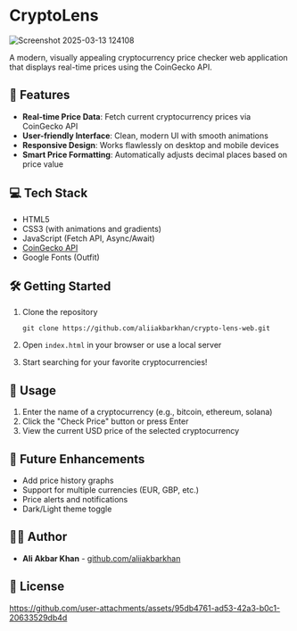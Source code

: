 # CryptoLens


![Screenshot 2025-03-13 124108](https://github.com/user-attachments/assets/d72bb8b9-cd47-4775-a748-3462367113ef)

A modern, visually appealing cryptocurrency price checker web application that displays real-time prices using the CoinGecko API.

## 🚀 Features

- **Real-time Price Data**: Fetch current cryptocurrency prices via CoinGecko API
- **User-friendly Interface**: Clean, modern UI with smooth animations
- **Responsive Design**: Works flawlessly on desktop and mobile devices
- **Smart Price Formatting**: Automatically adjusts decimal places based on price value

## 💻 Tech Stack

- HTML5
- CSS3 (with animations and gradients)
- JavaScript (Fetch API, Async/Await)
- [CoinGecko API](https://www.coingecko.com/en/api)
- Google Fonts (Outfit)

## 🛠️ Getting Started

1. Clone the repository
   ```
   git clone https://github.com/aliiakbarkhan/crypto-lens-web.git
   ```

2. Open `index.html` in your browser or use a local server

3. Start searching for your favorite cryptocurrencies!

## 📝 Usage

1. Enter the name of a cryptocurrency (e.g., bitcoin, ethereum, solana)
2. Click the "Check Price" button or press Enter
3. View the current USD price of the selected cryptocurrency

## 🔮 Future Enhancements

- Add price history graphs
- Support for multiple currencies (EUR, GBP, etc.)
- Price alerts and notifications
- Dark/Light theme toggle

## 🧑‍💻 Author

- **Ali Akbar Khan** - [github.com/aliiakbarkhan](https://github.com/aliiakbarkhan)

## 📄 License



https://github.com/user-attachments/assets/95db4761-ad53-42a3-b0c1-20633529db4d


